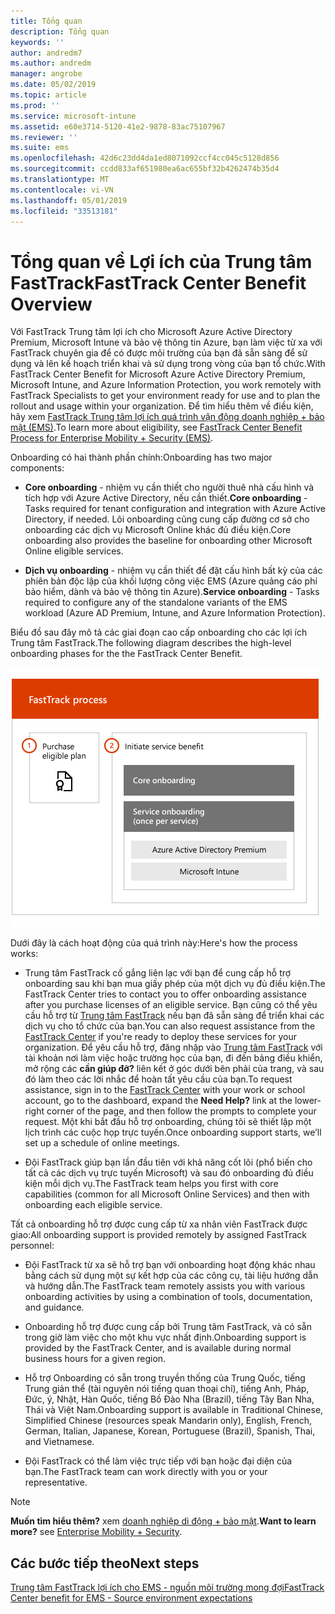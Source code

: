 ```yaml
---
title: Tổng quan
description: Tổng quan
keywords: ''
author: andredm7
ms.author: andredm
manager: angrobe
ms.date: 05/02/2019
ms.topic: article
ms.prod: ''
ms.service: microsoft-intune
ms.assetid: e60e3714-5120-41e2-9878-83ac75107967
ms.reviewer: ''
ms.suite: ems
ms.openlocfilehash: 42d6c23dd4da1ed8071092ccf4cc045c5128d856
ms.sourcegitcommit: ccdd833af651980ea6ac655bf32b4262474b35d4
ms.translationtype: MT
ms.contentlocale: vi-VN
ms.lasthandoff: 05/01/2019
ms.locfileid: "33513181"
---
```

# <a name="fasttrack-center-benefit-overview"></a><span data-ttu-id="4b82d-103">Tổng quan về Lợi ích của Trung tâm FastTrack</span><span class="sxs-lookup"><span data-stu-id="4b82d-103">FastTrack Center Benefit Overview</span></span>

<span data-ttu-id="4b82d-104">Với FastTrack Trung tâm lợi ích cho Microsoft Azure Active Directory Premium, Microsoft Intune và bảo vệ thông tin Azure, bạn làm việc từ xa với FastTrack chuyên gia để có được môi trường của bạn đã sẵn sàng để sử dụng và lên kế hoạch triển khai và sử dụng trong vòng của bạn tổ chức.</span><span class="sxs-lookup"><span data-stu-id="4b82d-104">With FastTrack Center Benefit for Microsoft Azure Active Directory Premium, Microsoft Intune, and Azure Information Protection, you work remotely with FastTrack Specialists to get your environment ready for use and to plan the rollout and usage within your organization.</span></span> <span data-ttu-id="4b82d-105">Để tìm hiểu thêm về điều kiện, hãy xem [FastTrack Trung tâm lợi ích quá trình vận động doanh nghiệp + bảo mật (EMS)](EMS-fasttrack-process.md).</span><span class="sxs-lookup"><span data-stu-id="4b82d-105">To learn more about eligibility, see [FastTrack Center Benefit Process for Enterprise Mobility + Security (EMS)](EMS-fasttrack-process.md).</span></span>

<span data-ttu-id="4b82d-106">Onboarding có hai thành phần chính:</span><span class="sxs-lookup"><span data-stu-id="4b82d-106">Onboarding has two major components:</span></span>

-   <span data-ttu-id="4b82d-107">**Core onboarding** - nhiệm vụ cần thiết cho người thuê nhà cấu hình và tích hợp với Azure Active Directory, nếu cần thiết.</span><span class="sxs-lookup"><span data-stu-id="4b82d-107">**Core onboarding** - Tasks required for tenant configuration and integration with Azure Active Directory, if needed.</span></span> <span data-ttu-id="4b82d-108">Lõi onboarding cũng cung cấp đường cơ sở cho onboarding các dịch vụ Microsoft Online khác đủ điều kiện.</span><span class="sxs-lookup"><span data-stu-id="4b82d-108">Core onboarding also provides the baseline for onboarding other Microsoft Online eligible services.</span></span>

-   <span data-ttu-id="4b82d-109">**Dịch vụ onboarding** - nhiệm vụ cần thiết để đặt cấu hình bất kỳ của các phiên bản độc lập của khối lượng công việc EMS (Azure quảng cáo phí bảo hiểm, dành và bảo vệ thông tin Azure).</span><span class="sxs-lookup"><span data-stu-id="4b82d-109">**Service onboarding** - Tasks required to configure any of the standalone variants of the EMS workload (Azure AD Premium, Intune, and Azure Information Protection).</span></span>

<span data-ttu-id="4b82d-110">Biểu đồ sau đây mô tả các giai đoạn cao cấp onboarding cho các lợi ích Trung tâm FastTrack.</span><span class="sxs-lookup"><span data-stu-id="4b82d-110">The following diagram describes the high-level onboarding phases for the the FastTrack Center Benefit.</span></span>

![Các giai đoạn cao cấp onboarding của việc sử dụng lợi ích Trung tâm FastTrack](./media/ft-onboarding-process.png)

<span data-ttu-id="4b82d-112">Dưới đây là cách hoạt động của quá trình này:</span><span class="sxs-lookup"><span data-stu-id="4b82d-112">Here's how the process works:</span></span>

- <span data-ttu-id="4b82d-113">Trung tâm FastTrack cố gắng liên lạc với bạn để cung cấp hỗ trợ onboarding sau khi bạn mua giấy phép của một dịch vụ đủ điều kiện.</span><span class="sxs-lookup"><span data-stu-id="4b82d-113">The FastTrack Center tries to contact you to offer onboarding assistance after you purchase licenses of an eligible service.</span></span> <span data-ttu-id="4b82d-114">Bạn cũng có thể yêu cầu hỗ trợ từ [Trung tâm FastTrack](https://go.microsoft.com/fwlink/?linkid=780698) nếu bạn đã sẵn sàng để triển khai các dịch vụ cho tổ chức của bạn.</span><span class="sxs-lookup"><span data-stu-id="4b82d-114">You can also request assistance from the [FastTrack Center](https://go.microsoft.com/fwlink/?linkid=780698) if you're ready to deploy these services for your organization.</span></span> <span data-ttu-id="4b82d-115">Để yêu cầu hỗ trợ, đăng nhập vào [Trung tâm FastTrack](https://go.microsoft.com/fwlink/?linkid=780698) với tài khoản nơi làm việc hoặc trường học của bạn, đi đến bảng điều khiển, mở rộng các **cần giúp đỡ?** liên kết ở góc dưới bên phải của trang, và sau đó làm theo các lời nhắc để hoàn tất yêu cầu của bạn.</span><span class="sxs-lookup"><span data-stu-id="4b82d-115">To request assistance, sign in to the [FastTrack Center](https://go.microsoft.com/fwlink/?linkid=780698) with your work or school account, go to the dashboard, expand the **Need Help?** link at the lower-right corner of the page, and then follow the prompts to complete your request.</span></span> <span data-ttu-id="4b82d-116">Một khi bắt đầu hỗ trợ onboarding, chúng tôi sẽ thiết lập một lịch trình các cuộc họp trực tuyến.</span><span class="sxs-lookup"><span data-stu-id="4b82d-116">Once onboarding support starts, we’ll set up a schedule of online meetings.</span></span>

-   <span data-ttu-id="4b82d-117">Đội FastTrack giúp bạn lần đầu tiên với khả năng cốt lõi (phổ biến cho tất cả các dịch vụ trực tuyến Microsoft) và sau đó onboarding đủ điều kiện mỗi dịch vụ.</span><span class="sxs-lookup"><span data-stu-id="4b82d-117">The FastTrack team helps you first with core capabilities (common for all Microsoft Online Services) and then with onboarding each eligible service.</span></span>

<span data-ttu-id="4b82d-118">Tất cả onboarding hỗ trợ được cung cấp từ xa nhân viên FastTrack được giao:</span><span class="sxs-lookup"><span data-stu-id="4b82d-118">All onboarding support is provided remotely by assigned FastTrack personnel:</span></span>

-   <span data-ttu-id="4b82d-119">Đội FastTrack từ xa sẽ hỗ trợ bạn với onboarding hoạt động khác nhau bằng cách sử dụng một sự kết hợp của các công cụ, tài liệu hướng dẫn và hướng dẫn.</span><span class="sxs-lookup"><span data-stu-id="4b82d-119">The FastTrack team remotely assists you with various onboarding activities by using a combination of tools, documentation, and guidance.</span></span>

-   <span data-ttu-id="4b82d-120">Onboarding hỗ trợ được cung cấp bởi Trung tâm FastTrack, và có sẵn trong giờ làm việc cho một khu vực nhất định.</span><span class="sxs-lookup"><span data-stu-id="4b82d-120">Onboarding support is provided by the FastTrack Center, and is available during normal business hours for a given region.</span></span>

-   <span data-ttu-id="4b82d-121">Hỗ trợ Onboarding có sẵn trong truyền thống của Trung Quốc, tiếng Trung giản thể (tài nguyên nói tiếng quan thoại chỉ), tiếng Anh, Pháp, Đức, ý, Nhật, Hàn Quốc, tiếng Bồ Đào Nha (Brazil), tiếng Tây Ban Nha, Thái và Việt Nam.</span><span class="sxs-lookup"><span data-stu-id="4b82d-121">Onboarding support is available in Traditional Chinese, Simplified Chinese (resources speak Mandarin only), English, French, German, Italian, Japanese, Korean, Portuguese (Brazil), Spanish, Thai, and Vietnamese.</span></span>

-   <span data-ttu-id="4b82d-122">Đội FastTrack có thể làm việc trực tiếp với bạn hoặc đại diện của bạn.</span><span class="sxs-lookup"><span data-stu-id="4b82d-122">The FastTrack team can work directly with you or your representative.</span></span>

> [!NOTE]
> <span data-ttu-id="4b82d-123">**Muốn tìm hiểu thêm?** xem [doanh nghiệp di động + bảo mật](https://www.microsoft.com/cloud-platform/enterprise-mobility).</span><span class="sxs-lookup"><span data-stu-id="4b82d-123">**Want to learn more?** see [Enterprise Mobility + Security](https://www.microsoft.com/cloud-platform/enterprise-mobility).</span></span>

## <a name="next-steps"></a><span data-ttu-id="4b82d-124">Các bước tiếp theo</span><span class="sxs-lookup"><span data-stu-id="4b82d-124">Next steps</span></span>

[<span data-ttu-id="4b82d-125">Trung tâm FastTrack lợi ích cho EMS - nguồn môi trường mong đợi</span><span class="sxs-lookup"><span data-stu-id="4b82d-125">FastTrack Center benefit for EMS - Source environment expectations</span></span>](EMS-source-environment-expectations.md)
